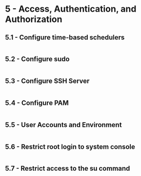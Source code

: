 # 5 - Access, Authentication, and Authorization

## 5.1 - Configure time-based schedulers

```{include} ./5/5.1.md
```

## 5.2 - Configure sudo

```{include} ./5/5.2.md
```

## 5.3 - Configure SSH Server

```{include} ./5/5.3.md
```

## 5.4 - Configure PAM

```{include} ./5/5.4.md
```

## 5.5 - User Accounts and Environment

```{include} ./5/5.5.md
```

## 5.6 - Restrict root login to system console

```{include} ./5/5.6.md
```

## 5.7 - Restrict access to the su command

```{include} ./5/5.7.md
```
